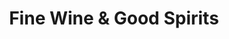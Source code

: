 ---
title: "Fine Wine & Good Spirits"
url: /erie/fine-wine-und-good-spirits-west-18th-street/
shop: Spirituosen
---